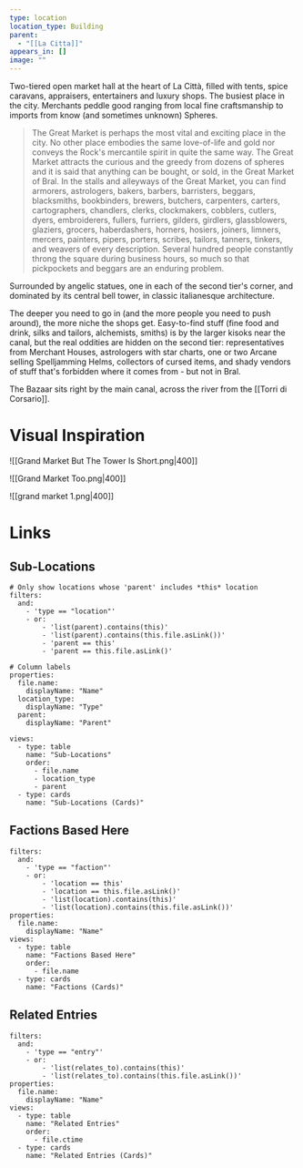 ```yaml
---
type: location
location_type: Building
parent:
  - "[[La Citta]]"
appears_in: []
image: ""
---
```

Two-tiered open market hall at the heart of La Città, filled with tents, spice caravans, appraisers, entertainers and luxury shops. The busiest place in the city. Merchants peddle good ranging from local fine craftsmanship to imports from know (and sometimes unknown) Spheres. 

> The Great Market is perhaps the most vital and exciting place in the city. No other place embodies the same love-of-life and gold nor conveys the Rock's mercantile spirit in quite the same way. The Great Market attracts the curious and the greedy from dozens of spheres and it is said that anything can be bought, or sold, in the Great Market of Bral.
> In the stalls and alleyways of the Great Market, you can find armorers, astrologers, bakers, barbers, barristers, beggars, blacksmiths, bookbinders, brewers, butchers, carpenters, carters, cartographers, chandlers, clerks, clockmakers, cobblers, cutlers, dyers, embroiderers, fullers, furriers, gilders, girdlers, glassblowers, glaziers, grocers, haberdashers, horners, hosiers, joiners, limners, mercers, painters, pipers, porters, scribes, tailors, tanners, tinkers, and weavers of every description. Several hundred people constantly throng the square during business hours, so much so that pickpockets and beggars are an enduring problem.

Surrounded by angelic statues, one in each of the second tier's corner, and dominated by its central bell tower, in classic italianesque architecture.

The deeper you need to go in (and the more people you need to push around), the more niche the shops get. Easy-to-find stuff (fine food and drink, silks and tailors, alchemists, smiths) is by the larger kisoks near the canal, but the real oddities are hidden on the second tier: representatives from Merchant Houses, astrologers with star charts, one or two Arcane selling Spelljamming Helms, collectors of cursed items, and shady vendors of stuff that's forbidden where it comes from - but not in Bral. 

The Bazaar sits right by the main canal, across the river from the [[Torri di Corsario]]. 

# Visual Inspiration 

![[Grand Market But The Tower Is Short.png|400]]

![[Grand Market Too.png|400]]

![[grand market 1.png|400]]

<!-- DYNAMIC:related-entries -->

# Links

## Sub-Locations
```base
# Only show locations whose 'parent' includes *this* location
filters:
  and:
    - 'type == "location"'
    - or:
        - 'list(parent).contains(this)'
        - 'list(parent).contains(this.file.asLink())'
        - 'parent == this'
        - 'parent == this.file.asLink()'

# Column labels
properties:
  file.name:
    displayName: "Name"
  location_type:
    displayName: "Type"
  parent:
    displayName: "Parent"

views:
  - type: table
    name: "Sub-Locations"
    order:
      - file.name
      - location_type
      - parent
  - type: cards
    name: "Sub-Locations (Cards)"
```

## Factions Based Here
```base
filters:
  and:
    - 'type == "faction"'
    - or:
        - 'location == this'
        - 'location == this.file.asLink()'
        - 'list(location).contains(this)'
        - 'list(location).contains(this.file.asLink())'
properties:
  file.name:
    displayName: "Name"
views:
  - type: table
    name: "Factions Based Here"
    order:
      - file.name
  - type: cards
    name: "Factions (Cards)"
```

## Related Entries
```base
filters:
  and:
    - 'type == "entry"'
    - or:
        - 'list(relates_to).contains(this)'
        - 'list(relates_to).contains(this.file.asLink())'
properties:
  file.name:
    displayName: "Name"
views:
  - type: table
    name: "Related Entries"
    order:
      - file.ctime
  - type: cards
    name: "Related Entries (Cards)"
```

<!-- /DYNAMIC -->
